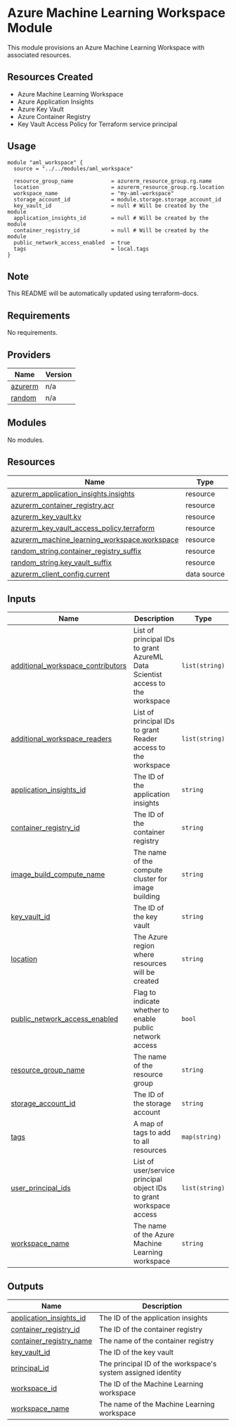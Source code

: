 # Azure Machine Learning Workspace Module

This module provisions an Azure Machine Learning Workspace with associated resources.

## Resources Created

- Azure Machine Learning Workspace
- Azure Application Insights
- Azure Key Vault
- Azure Container Registry
- Key Vault Access Policy for Terraform service principal

## Usage

```hcl
module "aml_workspace" {
  source = "../../modules/aml_workspace"

  resource_group_name            = azurerm_resource_group.rg.name
  location                       = azurerm_resource_group.rg.location
  workspace_name                 = "my-aml-workspace"
  storage_account_id             = module.storage.storage_account_id
  key_vault_id                   = null # Will be created by the module
  application_insights_id        = null # Will be created by the module
  container_registry_id          = null # Will be created by the module
  public_network_access_enabled  = true
  tags                           = local.tags
}
```

## Note

This README will be automatically updated using terraform-docs.

<!-- BEGINNING OF PRE-COMMIT-TERRAFORM DOCS HOOK -->
## Requirements

No requirements.

## Providers

| Name | Version |
|------|---------|
| <a name="provider_azurerm"></a> [azurerm](#provider\_azurerm) | n/a |
| <a name="provider_random"></a> [random](#provider\_random) | n/a |

## Modules

No modules.

## Resources

| Name | Type |
|------|------|
| [azurerm_application_insights.insights](https://registry.terraform.io/providers/hashicorp/azurerm/latest/docs/resources/application_insights) | resource |
| [azurerm_container_registry.acr](https://registry.terraform.io/providers/hashicorp/azurerm/latest/docs/resources/container_registry) | resource |
| [azurerm_key_vault.kv](https://registry.terraform.io/providers/hashicorp/azurerm/latest/docs/resources/key_vault) | resource |
| [azurerm_key_vault_access_policy.terraform](https://registry.terraform.io/providers/hashicorp/azurerm/latest/docs/resources/key_vault_access_policy) | resource |
| [azurerm_machine_learning_workspace.workspace](https://registry.terraform.io/providers/hashicorp/azurerm/latest/docs/resources/machine_learning_workspace) | resource |
| [random_string.container_registry_suffix](https://registry.terraform.io/providers/hashicorp/random/latest/docs/resources/string) | resource |
| [random_string.key_vault_suffix](https://registry.terraform.io/providers/hashicorp/random/latest/docs/resources/string) | resource |
| [azurerm_client_config.current](https://registry.terraform.io/providers/hashicorp/azurerm/latest/docs/data-sources/client_config) | data source |

## Inputs

| Name | Description | Type | Default | Required |
|------|-------------|------|---------|:--------:|
| <a name="input_additional_workspace_contributors"></a> [additional\_workspace\_contributors](#input\_additional\_workspace\_contributors) | List of principal IDs to grant AzureML Data Scientist access to the workspace | `list(string)` | `[]` | no |
| <a name="input_additional_workspace_readers"></a> [additional\_workspace\_readers](#input\_additional\_workspace\_readers) | List of principal IDs to grant Reader access to the workspace | `list(string)` | `[]` | no |
| <a name="input_application_insights_id"></a> [application\_insights\_id](#input\_application\_insights\_id) | The ID of the application insights | `string` | n/a | yes |
| <a name="input_container_registry_id"></a> [container\_registry\_id](#input\_container\_registry\_id) | The ID of the container registry | `string` | `null` | no |
| <a name="input_image_build_compute_name"></a> [image\_build\_compute\_name](#input\_image\_build\_compute\_name) | The name of the compute cluster for image building | `string` | `"image-builder"` | no |
| <a name="input_key_vault_id"></a> [key\_vault\_id](#input\_key\_vault\_id) | The ID of the key vault | `string` | n/a | yes |
| <a name="input_location"></a> [location](#input\_location) | The Azure region where resources will be created | `string` | n/a | yes |
| <a name="input_public_network_access_enabled"></a> [public\_network\_access\_enabled](#input\_public\_network\_access\_enabled) | Flag to indicate whether to enable public network access | `bool` | `true` | no |
| <a name="input_resource_group_name"></a> [resource\_group\_name](#input\_resource\_group\_name) | The name of the resource group | `string` | n/a | yes |
| <a name="input_storage_account_id"></a> [storage\_account\_id](#input\_storage\_account\_id) | The ID of the storage account | `string` | n/a | yes |
| <a name="input_tags"></a> [tags](#input\_tags) | A map of tags to add to all resources | `map(string)` | `{}` | no |
| <a name="input_user_principal_ids"></a> [user\_principal\_ids](#input\_user\_principal\_ids) | List of user/service principal object IDs to grant workspace access | `list(string)` | `[]` | no |
| <a name="input_workspace_name"></a> [workspace\_name](#input\_workspace\_name) | The name of the Azure Machine Learning workspace | `string` | n/a | yes |

## Outputs

| Name | Description |
|------|-------------|
| <a name="output_application_insights_id"></a> [application\_insights\_id](#output\_application\_insights\_id) | The ID of the application insights |
| <a name="output_container_registry_id"></a> [container\_registry\_id](#output\_container\_registry\_id) | The ID of the container registry |
| <a name="output_container_registry_name"></a> [container\_registry\_name](#output\_container\_registry\_name) | The name of the container registry |
| <a name="output_key_vault_id"></a> [key\_vault\_id](#output\_key\_vault\_id) | The ID of the key vault |
| <a name="output_principal_id"></a> [principal\_id](#output\_principal\_id) | The principal ID of the workspace's system assigned identity |
| <a name="output_workspace_id"></a> [workspace\_id](#output\_workspace\_id) | The ID of the Machine Learning workspace |
| <a name="output_workspace_name"></a> [workspace\_name](#output\_workspace\_name) | The name of the Machine Learning workspace |
<!-- END OF PRE-COMMIT-TERRAFORM DOCS HOOK -->
